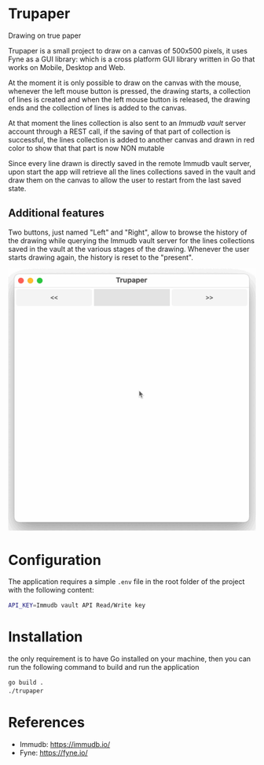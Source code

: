 # Trupaper
Drawing on true paper

Trupaper is a small project to draw on a canvas of 500x500 pixels, it uses Fyne as a GUI library: which is a cross platform GUI library written in Go that works on Mobile, Desktop and Web. 

At the moment it is only possible to draw on the canvas with the mouse, whenever the left mouse button is pressed, the drawing starts, a collection of lines is created and when the left mouse button is released, the drawing ends and the collection of lines is added to the canvas.

At that moment the lines collection is also sent to an *Immudb vault* server account through a REST call, if the saving of that part of collection is successful, the lines collection is added to another canvas and drawn in red color to show that that part is now NON mutable

Since every line drawn is directly saved in the remote Immudb vault server, upon start the app will retrieve all the lines collections saved in the vault and draw them on the canvas to allow the user to restart from the last saved state.

## Additional features
Two buttons, just named "Left" and "Right", allow to browse the history of the drawing while querying the Immudb vault server for the lines collections saved in the vault at the various stages of the drawing.
Whenever the user starts drawing again, the history is reset to the "present".

![Test1.gif](test1.gif)

# Configuration
The application requires a simple `.env` file in the root folder of the project with the following content:
```bash
API_KEY=Immudb vault API Read/Write key
```

# Installation
the only requirement is to have Go installed on your machine, then you can run the following command to build and run the application
```bash
go build .
./trupaper 
```


# References
- Immudb: https://immudb.io/
- Fyne: https://fyne.io/
